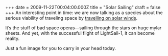 +++
date = 2009-11-22T00:04:00.000Z
title = "Solar Sailing"
draft = false
+++
An interesting point in time: we are now talking as a species about the
serious viability of traveling space by [travelling on solar
winds](http://www.google.com/search?q=http://www.nytimes.com/2009/11/10/science/space/10solar.html).

It’s the stuff of bad space operas—sailing through the stars on huge
mylar sheets. And yet, with the successful flight of LightSail-1, it can
become reality.

Just a fun image for you to carry in your head today.
